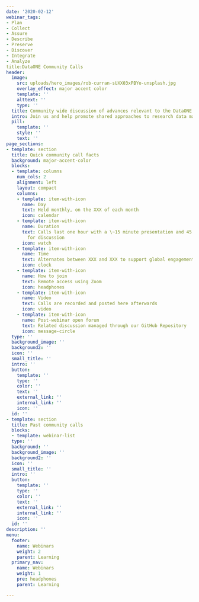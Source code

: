 ```yaml
---
date: '2020-02-12'
webinar_tags:
- Plan
- Collect
- Assure
- Describe
- Preserve
- Discover
- Integrate
- Analyze
title:DataONE Community Calls
header:
  image:
    src: uploads/hero_images/rob-curran-sUXX03xPBYo-unsplash.jpg
    overlay_effect: major accent color
    template: ''
    alttext: ''
    type: ''
  title: Community wide discussion of advances relevant to the DataONE network
  intro: Join us and help promote shared approaches to research data management centered on DataONE as a global data sharing network. Topics focus on issues that are central to data preservation and resuse for repositories, researchers, and others engaged in research data management. 
  pill:
    template: ''
    style: ''
    text: ''
page_sections:
- template: section
  title: Quick community call facts
  background: major-accent-color
  blocks:
  - template: columns
    num_cols: 2
    alignment: left
    layout: compact
    columns:
    - template: item-with-icon
      name: Day
      text: Held monthly, on the XXX of each month
      icon: calendar
    - template: item-with-icon
      name: Duration
      text: Calls last one hour with a \~15 minute presentation and 45 minutes
        for discussion
      icon: watch
    - template: item-with-icon
      name: Time
      text: Alternates between XXX and XXX to support global engagement
      icon: clock
    - template: item-with-icon
      name: How to join
      text: Remote access using Zoom
      icon: headphones
    - template: item-with-icon
      name: Video
      text: Calls are recorded and posted here afterwards
      icon: video
    - template: item-with-icon
      name: Post-webinar open forum
      text: Related discussion managed through our GitHub Repository
      icon: message-circle
  type: ''
  background_image: ''
  background2: ''
  icon: ''
  small_title: ''
  intro: ''
  button:
    template: ''
    type: ''
    color: ''
    text: ''
    external_link: ''
    internal_link: ''
    icon: ''
  id: ''
- template: section
  title: Past community calls
  blocks:
  - template: webinar-list
  type: ''
  background: ''
  background_image: ''
  background2: ''
  icon: ''
  small_title: ''
  intro: ''
  button:
    template: ''
    type: ''
    color: ''
    text: ''
    external_link: ''
    internal_link: ''
    icon: ''
  id: ''
description: ''
menu:
  footer:
    name: Webinars
    weight: 2
    parent: Learning
  primary_nav:
    name: Webinars
    weight: 1
    pre: headphones
    parent: Learning

---
```

